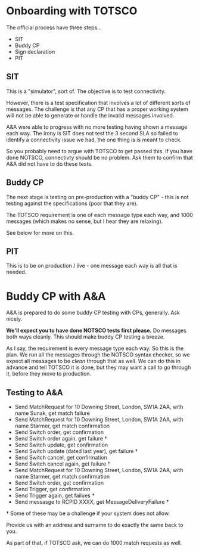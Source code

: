 # Onboarding with TOTSCO

The official process have three steps...

- SIT
- Buddy CP
- Sign declaration
- PIT

## SIT

This is a "simulator", sort of. The objective is to test connectivity.

However, there is a test specification that involves a lot of different sorts of messages.
The challenge is that any CP that has a proper working system will not be able to generate or handle the invalid messages involved.

A&A were able to progress with no more testing having shown a message each way.
The irony is SIT does not test the 3 second SLA so failed to identify a connectivity issue we had, the one thing is is meant to check.

So you probably need to argue with TOTSCO to get passed this. If you have done NOTSCO, connectivty should be no problem. Ask them to confirm that A&A did not have to do these tests.

## Buddy CP

The next stage is testing on pre-production with a "buddy CP" - this is not testing against the specifications (poor that they are).

The TOTSCO requirement is one of each message type each way, and 1000 messages (which makes no sense, but I hear they are relaxing).

See below for more on this.

## PIT

This is to be on production / live - one message each way is all that is needed.

# Buddy CP with A&A

A&A is prepared to do some buddy CP testing with CPs, generally. Ask nicely.

**We'll expect you to have done NOTSCO tests first please.** Do messages both ways cleanly. This should make buddy CP testing a breeze.

As I say, the requirement is every message type each way. So this is the plan.
We run all the messages through the NOTSCO syntax checker, so we expect all messages to be *clean* through that as well.
We can do this in advance and tell TOTSCO it is done, but they may want a call to go through it, before they move to production.

## Testing to A&A

- Send MatchRequest for 10 Downing Street, London, SW1A 2AA, with name Sunak, get match failure
- Send MatchRequest for 10 Downing Street, London, SW1A 2AA, with name Starmer, get match confirmation
- Send Switch order, get confirmation
- Send Switch order again, get failure †
- Send Switch update, get confirmation
- Send Switch update (dated last year), get failure †
- Send Switch cancel, get confirmation
- Send Switch cancel again, get failure †
- Send MatchRequest for 10 Downing Street, London, SW1A 2AA, with name Starmer, get match confirmation
- Send Switch order, get confirmation
- Send Trigger, get confirmation
- Send Trigger again, get failues †
- Send messasge to RCPID XXXX, get MessageDeliveryFailure †

† Some of these may be a challenge if your system does not allow.

Provide us with an address and surname to do exactly the same back to you.

As part of that, if TOTSCO ask, we can do 1000 match requests as well.
